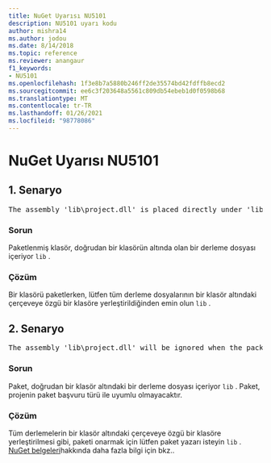 ```yaml
---
title: NuGet Uyarısı NU5101
description: NU5101 uyarı kodu
author: mishra14
ms.author: jodou
ms.date: 8/14/2018
ms.topic: reference
ms.reviewer: anangaur
f1_keywords:
- NU5101
ms.openlocfilehash: 1f3e8b7a5880b246ff2de35574bd42fdffb8ecd2
ms.sourcegitcommit: ee6c3f203648a5561c809db54ebeb1d0f0598b68
ms.translationtype: MT
ms.contentlocale: tr-TR
ms.lasthandoff: 01/26/2021
ms.locfileid: "98778086"
---
```

# <a name="nuget-warning-nu5101"></a>NuGet Uyarısı NU5101

## <a name="scenario-1"></a>1\. Senaryo
<pre>The assembly 'lib\project.dll' is placed directly under 'lib' folder. It is recommended that assemblies be placed inside a framework-specific folder. Move it into a framework-specific folder.</pre>

### <a name="issue"></a>Sorun

Paketlenmiş klasör, doğrudan bir klasörün altında olan bir derleme dosyası içeriyor `lib` .


### <a name="solution"></a>Çözüm

Bir klasörü paketlerken, lütfen tüm derleme dosyalarının bir klasör altındaki çerçeveye özgü bir klasöre yerleştirildiğinden emin olun `lib` .


## <a name="scenario-2"></a>2\. Senaryo
<pre>The assembly 'lib\project.dll' will be ignored when the package is installed after the migration.</pre>

### <a name="issue"></a>Sorun

Paket, doğrudan bir klasör altındaki bir derleme dosyası içeriyor `lib` . Paket, projenin paket başvuru türü ile uyumlu olmayacaktır.


### <a name="solution"></a>Çözüm

Tüm derlemelerin bir klasör altındaki çerçeveye özgü bir klasöre yerleştirilmesi gibi, paketi onarmak için lütfen paket yazarı isteyin `lib` . [NuGet belgeleri](../../consume-packages/migrate-packages-config-to-package-reference.md)hakkında daha fazla bilgi için bkz..
